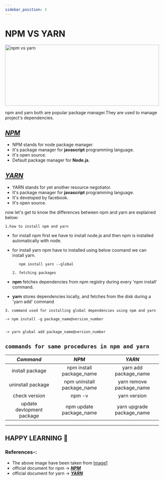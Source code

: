 ```yaml
---
sidebar_position: 3
---
```


# NPM VS YARN  


<img width = "100%" height="200px" src="https://miro.medium.com/max/640/1*8mzJX32oMaHZM2Av-YIyQQ.png" alt="npm vs yarn"/>

npm and yarn both are popular package manager.They are used to manage project's dependencies.

## **[_NPM_](https://npmjs.com/)**

- NPM stands for node package manager.
- It's package manager for **javascript** programming language.
- It's open source.
- Default package manager for **Node.js**.

## **[_YARN_](https://yarnpkg.com/)**

- YARN stands for yet another resource negotiator.
- It's package manager for **javascript** programming language.
- It's developed by facebook.
- It's open source.

now let's get to know the differences between npm and yarn are explained below:

`1.how to install npm and yarn`

- for install npm first we have to install node.js and then npm is installed automatically with node.
- for install yarn npm have to installed using below coomand we can install yarn.

         npm install yarn --global

  `2. fetching packages`

- **npm** fetches dependencies from npm registry during every 'npm install' command.
- **yarn** stores dependencies locally, and fetches from the disk during a 'yarn add' command

`3. command used for installing global dependencies using npm and yarn`

    -> npm install -g package_name@version_number


    -> yarn global add package_name@version_number

## `commands for same procedures in npm and yarn `

|         _Command_         |           _NPM_            |          _YARN_           |
| :-----------------------: | :------------------------: | :-----------------------: |
|      install package      |  npm install package_name  |   yarn add package_name   |
|     uninstall package     | npm uninstall package_name | yarn remove package_name  |
|       check version       |           npm -v           |       yarn version        |
| update devlopment package |  npm update package_name   | yarn upgrade package_name |

---

## HAPPY LEARNING 🙌

### References-:

- The above image have been taken from <a href="https://miro.medium.com/max/640/1*8mzJX32oMaHZM2Av-YIyQQ.png" alt="image">Image1</a>
- official document for npm -> **[_NPM_](https://npmjs.com/)**
- official document for yarn -> **[_YARN_](https://yarnpkg.com/)**
